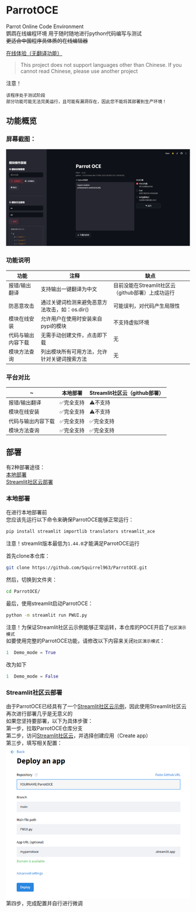 # ParrotOCE
Parrot Online Code Environment  
鹦鹉在线编程环境  用于随时随地进行python代码编写与测试  
~~更适合中国程序员体质的在线编辑器~~


[在线体验（无翻译功能）](https://parrotoce.streamlit.app/)


>This project does not support languages other than Chinese. If you cannot read Chinese, please use another project  

注意！
```
该程序处于测试阶段
部分功能可能无法完美运行，且可能有漏洞存在，因此您不能将其部署到生产环境！
```

## 功能概览
### 屏幕截图：
![ui](ui.png)
### 功能说明
|功能|注释|缺点|
| ---------- | -----------| -----------|
|报错/输出翻译|支持输出一键翻译为中文|目前没能在Streamlit社区云（github部署）上成功运行|
|防恶意攻击|通过关键词检测来避免恶意方法攻击，如：os.dir()|可能误判，对代码产生局限性|
|模块在线安装|允许用户在使用时安装来自pypi的模块|不支持虚拟环境|
|代码与输出内容下载|无需手动创建文件，点击即下载|无|
|模块方法查询|列出模块所有可用方法，允许针对关键词搜索方法|无|
### 平台对比
|~|本地部署|Streamlit社区云（github部署）|
| ---------- | -----------| -----------|
|报错/输出翻译|✅完全支持|⚠️不支持|
|模块在线安装|✅完全支持|⚠️不支持|
|代码与输出内容下载|✅完全支持|✅完全支持|
|模块方法查询|✅完全支持|✅完全支持|

## 部署
有2种部署途径：  
[本地部署](#本地部署)  
[Streamlit社区云部署](#Streamlit社区云部署)  

### 本地部署
在进行本地部署前  
您应该先运行以下命令来确保ParrotOCE能够正常运行：  
```bash
pip install streamlit importlib translators streamlit_ace
```
注意！streamlit版本最低为`1.44.0`才能满足ParrotOCE运行

首先clone本仓库：    
```bash
git clone https://github.com/Squirrel963/ParrotOCE.git
```
然后，切换到文件夹：  
```bash
cd ParrotOCE/
```
最后，使用streamlit启动ParrotOCE：  
```bash
python -m streamlit run PWUI.py
```
注意！为保证Streamlit社区云示例能够正常运转，本仓库的POCE开启了`社区演示模式`   
如要使用完整的ParrotOCE功能，请修改以下内容来关闭`社区演示模式`：  
```python
1  Demo_mode = True
```
改为如下  
```python
1  Demo_mode = False
```
### Streamlit社区云部署
由于ParrotOCE已经具有了一个[Streamlit社区云示例](https://parrotoce.streamlit.app)，因此使用Streamlit社区云再次进行部署几乎是无意义的  
如果您坚持要部署，以下为具体步骤：  
第一步，拉取ParrotOCE仓库分支  
第二步，访问[Streamlit社区云](https://share.streamlit.io/)，并选择创建应用（Create app）  
第三步，填写相关配置：
![build_scc](build_scc.png)  
第四步，完成配置并自行进行微调
